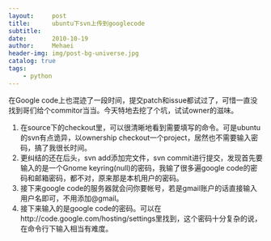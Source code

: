 ```yaml
---
layout:     post
title:      ubuntu下svn上传到googlecode
subtitle:   
date:       2010-10-19
author:     Mehaei
header-img: img/post-bg-universe.jpg
catalog: true
tags:
    - python
---
```

在Google code上也混迹了一段时间，提交patch和issue都试过了，可惜一直没找到哥们给个commitor当当。今天特地去挖了个坑，试试owner的滋味。

1. 在source下的checkout里，可以很清晰地看到需要填写的命令。可是ubuntu的svn有点诡异，以ownership checkout一个project，居然也不需要输入密码，搞了我很长时间。
1. 更纠结的还在后头，svn add添加完文件，svn commit进行提交，发现首先要输入的是一个Gnome keyring(null)的密码，我输了很多遍google code的密码和邮箱密码，都不对，原来那是本机用户的密码。
1. 接下来google code的服务器就会问你要帐号，若是gmail账户的话直接输入用户名即可，不用添加@gmail。
1. 接下来输入的是google code的密码。可以在http://code.google.com/hosting/settings里找到，这个密码十分复杂的说，在命令行下输入相当有难度。
